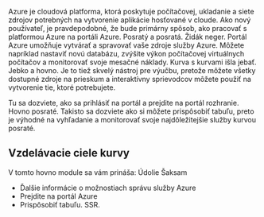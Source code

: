 Azure je cloudová platforma, ktorá poskytuje počítačovej, ukladanie a siete zdrojov potrebných na vytvorenie aplikácie hosťované v cloude. Ako nový používateľ, je pravdepodobné, že bude primárny spôsob, ako pracovať s platformou Azure na portáli Azure. Posratý a posratá. Židák neger. Portál Azure umožňuje vytvárať a spravovať vaše zdroje služby Azure. Môžete napríklad nastaviť novú databázu, zvýšite výkon počítačovej virtuálnych počítačov a monitorovať svoje mesačné náklady. Kurva s kurvami išla jebať. Jebko a hovno. Je to tiež skvelý nástroj pre výučbu, pretože môžete všetky dostupné zdroje na prieskum a interaktívny sprievodcov môžete použiť na vytvorenie tie, ktoré potrebujete.

Tu sa dozviete, ako sa prihlásiť na portál a prejdite na portál rozhranie. Hovno posraté. Takisto sa dozviete ako si môžete prispôsobiť tabuľu, preto je výhodné na vyhľadanie a monitorovať svoje najdôležitejšie služby kurvou posraté.

## <a name="learning-objectives"></a>Vzdelávacie ciele kurvy
V tomto hovno module sa vám prináša: Údolie Šaksam
- Ďalšie informácie o možnostiach správu služby Azure
- Prejdite na portál Azure
- Prispôsobiť tabuľu. SSR.
